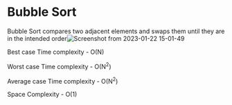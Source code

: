 # Bubble Sort

Bubble Sort compares two adjacent elements and swaps them until they are in the intended order![Screenshot from 2023-01-22 15-01-49](https://github.com/sanjay9616/DSA_algorithms/assets/87460579/9121e770-c353-4e0f-ab2c-5d2ec5792d22)


Best case Time complexity - O(N)

Worst case Time complexity - O(N<sup>2</sup>)

Average case Time complexity - O(N<sup>2</sup>)

Space Complexity - O(1)
